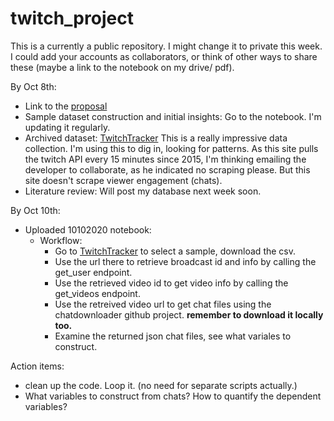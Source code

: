 # twitch_project

This is a currently a public repository. I might change it to private this week. I could add your accounts as collaborators, or think of other ways to share these (maybe a link to the notebook on my drive/ pdf). 

By Oct 8th: 
- Link to the [proposal](https://docs.google.com/document/d/1NeULev_u3fpf7Zrn_sOdR7k33qzWW9lFx29LEjeLb14/edit?usp=sharing)
- Sample dataset construction and initial insights: Go to the notebook. I'm updating it regularly. 
- Archived dataset: [TwitchTracker](https://sullygnome.com/channels/30/followergrowth) This is a really impressive data collection. I'm using this to dig in, looking for patterns. As this site pulls the twitch API every 15 minutes since 2015, I'm thinking emailing the developer to collaborate, as he indicated no scraping please. But this site doesn't scrape viewer engagement (chats). 
- Literature review: Will post my database next week soon. 

By Oct 10th:
- Uploaded 10102020 notebook:
  - Workflow:
    - Go to [TwitchTracker](https://sullygnome.com/channels/30/followergrowth) to select a sample, download the csv.
    - Use the url there to retrieve broadcast id and info by calling the get_user endpoint.
    - Use the retrieved video id to get video info by calling the get_videos endpoint.
    - Use the retreived video url to get chat files using the chatdownloader github project.  **remember to download it locally too.**
    - Examine the returned json chat files, see what variales to construct. 

Action items: 
- clean up the code. Loop it. (no need for separate scripts actually.)
- What variables to construct from chats? How to quantify the dependent variables?

